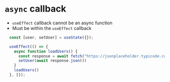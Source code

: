 # `async` callback

* `useEffect` callback cannot be an async function
* Must be within the `useEffect` callback

```js
  const [user, setUser] = useState({});

  useEffect(() => {
    async function loadUsers() {
      const response = await fetch("https://jsonplaceholder.typicode.com/users/1");
      setUser(await response.json())
    }
    loadUsers()
  }, []);
```